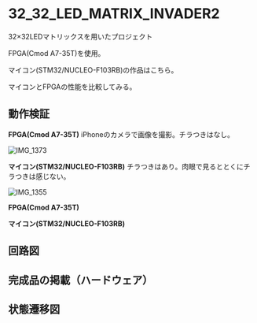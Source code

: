 # 32_32_LED_MATRIX_INVADER2
32×32LEDマトリックスを用いたプロジェクト

FPGA(Cmod A7-35T)を使用。

マイコン(STM32/NUCLEO-F103RB)の作品はこちら。

マイコンとFPGAの性能を比較してみる。

## 動作検証



**FPGA(Cmod A7-35T)**
iPhoneのカメラで画像を撮影。チラつきはなし。


![IMG_1373](https://github.com/itakatoshi/32_32_LED_MATRIX_INVADER2/assets/141484485/c96b5ac6-0b1a-413d-8d82-dbfa30258e0f)


**マイコン(STM32/NUCLEO-F103RB)**
チラつきはあり。肉眼で見るととくにチラつきは感じない。


![IMG_1355](https://github.com/itakatoshi/32_32_LED_MATRIX_INVADER2/assets/141484485/528c8824-c75e-4b3f-a42b-45ac56bce994)




**FPGA(Cmod A7-35T)**


**マイコン(STM32/NUCLEO-F103RB)**


## 回路図

## 完成品の掲載（ハードウェア）

## 状態遷移図

